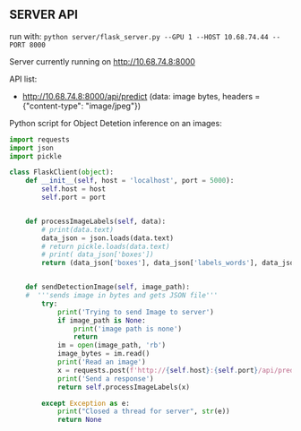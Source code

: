## SERVER API


run with: 
`python server/flask_server.py --GPU 1 --HOST 10.68.74.44 --PORT 8000`

Server currently running on http://10.68.74.8:8000

API list:
 - http://10.68.74.8:8000/api/predict (data: image bytes, headers = {"content-type": "image/jpeg"})

Python script for Object Detetion inference on an images:
```python
import requests
import json
import pickle

class FlaskClient(object):
    def __init__(self, host = 'localhost', port = 5000):
        self.host = host
        self.port = port


    def processImageLabels(self, data):
        # print(data.text)
        data_json = json.loads(data.text)
        # return pickle.loads(data.text)
        # print( data_json['boxes'])
        return (data_json['boxes'], data_json['labels_words'], data_json['scores'])


    def sendDetectionImage(self, image_path):
    #  '''sends image in bytes and gets JSON file'''
        try:
            print('Trying to send Image to server')
            if image_path is None:
                print('image path is none')
                return
            im = open(image_path, 'rb')
            image_bytes = im.read()
            print('Read an image')
            x = requests.post(f'http://{self.host}:{self.port}/api/predict', data =  image_bytes, headers = {"content-type": "image/jpeg"})
            print('Send a response')
            return self.processImageLabels(x)

        except Exception as e:
            print("Closed a thread for server", str(e))
            return None
```

